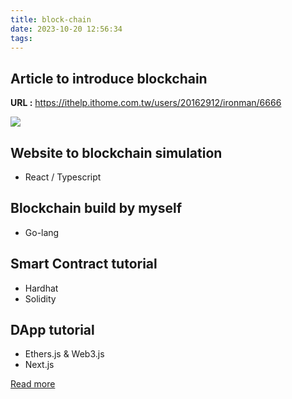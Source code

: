 ```yaml
---
title: block-chain
date: 2023-10-20 12:56:34
tags:
---
```

## Article to introduce blockchain
**URL :** https://ithelp.ithome.com.tw/users/20162912/ironman/6666

![](https://hackmd.io/_uploads/rkyfvqJfp.png)

## Website to blockchain simulation
* React / Typescript

## Blockchain build by myself
* Go-lang

## Smart Contract tutorial
* Hardhat
* Solidity

## DApp tutorial
* Ethers.js & Web3.js
* Next.js

[Read more](./block-chain)
